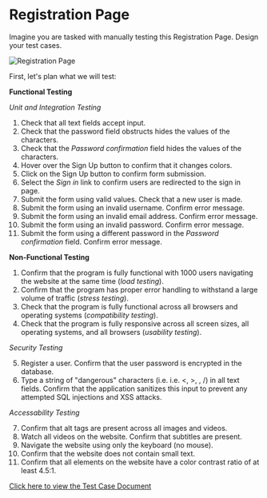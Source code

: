# Registration Page

Imagine you are tasked with manually testing this Registration Page. Design your test cases.

![Registration Page](https://raw.githubusercontent.com/nour-d/manual-testing-practice/main/images/registration-page.png "Registration Page")

First, let's plan what we will test:

**Functional Testing**

*Unit and Integration Testing*
1. Check that all text fields accept input.
2. Check that the password field obstructs hides the values of the characters.
3. Check that the *Password confirmation* field hides the values of the characters.
4. Hover over the Sign Up button to confirm that it changes colors.
5. Click on the Sign Up button to confirm form submission.
6. Select the *Sign in* link to confirm users are redirected to the sign in page.
7. Submit the form using valid values. Check that a new user is made.
8. Submit the form using an invalid username. Confirm error message.
9. Submit the form using an invalid email address. Confirm error message.
10. Submit the form using an invalid password. Confirm error message.
11. Submit the form using a different password in the *Password confirmation* field. Confirm error message.

**Non-Functional Testing**
1. Confirm that the program is fully functional with 1000 users navigating the website at the same time (*load testing*).
2. Confirm that the program has proper error handling to withstand a large volume of traffic (*stress testing*).
3. Check that the program is fully functional across all browsers and operating systems (*compatibility testing*).
4. Check that the program is fully responsive across all screen sizes, all operating systems, and all browsers (*usability testing*).

*Security Testing*

5. Register a user. Confirm that the user password is encrypted in the database.
6. Type a string of "dangerous" characters (i.e. i.e. <, >, \, /) in all text fields. Confirm that the application sanitizes this input to prevent any attempted SQL injections and XSS attacks.

*Accessability Testing*

7. Confirm that alt tags are present across all images and videos.
8. Watch all videos on the website. Confirm that subtitles are present.
9. Navigate the website using only the keyboard (no mouse).
10. Confirm that the website does not contain small text.
11. Confirm that all elements on the website have a color contrast ratio of at least 4.5:1.

[Click here to view the Test Case Document](../notes/sdlc.md)